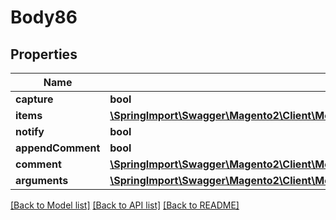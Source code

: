 # Body86

## Properties
Name | Type | Description | Notes
------------ | ------------- | ------------- | -------------
**capture** | **bool** |  | [optional] 
**items** | [**\SpringImport\Swagger\Magento2\Client\Model\SalesDataInvoiceItemCreationInterface[]**](SalesDataInvoiceItemCreationInterface.md) |  | [optional] 
**notify** | **bool** |  | [optional] 
**appendComment** | **bool** |  | [optional] 
**comment** | [**\SpringImport\Swagger\Magento2\Client\Model\SalesDataInvoiceCommentCreationInterface**](SalesDataInvoiceCommentCreationInterface.md) |  | [optional] 
**arguments** | [**\SpringImport\Swagger\Magento2\Client\Model\SalesDataInvoiceCreationArgumentsInterface**](SalesDataInvoiceCreationArgumentsInterface.md) |  | [optional] 

[[Back to Model list]](../README.md#documentation-for-models) [[Back to API list]](../README.md#documentation-for-api-endpoints) [[Back to README]](../README.md)


